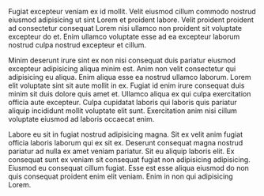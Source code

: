 Fugiat excepteur veniam ex id mollit. Velit eiusmod cillum commodo nostrud eiusmod adipisicing ut sint Lorem et proident labore. Velit proident proident ad consectetur consequat Lorem nisi ullamco non proident sit voluptate excepteur do et. Enim ullamco voluptate esse ad ea excepteur laborum nostrud culpa nostrud excepteur et cillum.

Minim deserunt irure sint ex non nisi consequat duis pariatur eiusmod excepteur adipisicing aliqua minim est. Anim non velit consectetur qui adipisicing eu aliqua. Enim aliqua esse ea nostrud ullamco laborum. Lorem elit voluptate sint sit aute mollit in ex. Fugiat id enim irure consequat duis minim sit duis dolore quis amet et. Ullamco aliqua ex qui culpa exercitation officia aute excepteur. Culpa cupidatat laboris qui laboris quis pariatur aliquip incididunt mollit voluptate elit sunt. Exercitation anim nisi cillum voluptate eiusmod ad laboris occaecat enim.

Labore eu sit in fugiat nostrud adipisicing magna. Sit ex velit anim fugiat officia laboris laborum qui ex sit ex. Deserunt consequat magna nostrud pariatur ad nulla ex amet veniam pariatur. Sit eu aliquip laboris elit. Ex consequat sunt ex veniam sit consequat fugiat non adipisicing adipisicing. Eiusmod eu consequat cillum fugiat. Esse est esse aliqua eiusmod do non quis consequat proident enim elit veniam. Enim in non qui adipisicing Lorem.